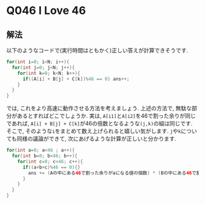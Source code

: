 # Q046 I Love 46

## 解法
以下のようなコードで(実行時間はともかく)正しい答えが計算できそうです.
```java
for(int i=0; i<N; i++){
  for(int j=0; j<N; j++){
    for(int k=0; k<N; k++){
      if((A[i] + B[j] + C[k])%46 == 0) ans++;
    }
  }
}
```
では, これをより高速に動作させる方法を考えましょう.
上述の方法で, 無駄な部分があるとすればどこでしょうか. 実は, `A[i1]`と`A[i2]`を46で割った余りが同じであれば, `A[i] + B[j] + C[k]`が46の倍数となるような`(j,k)`の組は同じです. そこで, そのような`i`をまとめて数え上げられると嬉しい気がします.
`j`や`k`についても同様の議論ができて, 次にあげるような計算が正しいと分かります.
```java
for(int a=0; a<46 ; a++){
  for(int b=0; b<46; b++){
    for(int c=0; c<46; c++){
      if((a+b+c)%46 == 0){}
        ans += (Aの中にある46で割った余りがaになる値の個数) * (Bの中にある46で割った余りがbになる値の個数) * (Cの中にある46で割った余りがcになる値の個数);
      }
    }
  }
}
```